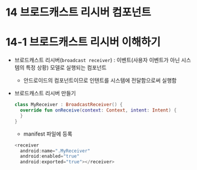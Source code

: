 # 14 브로드캐스트 리시버 컴포넌트
# 14-1 브로드캐스트 리시버 이해하기
- 브로드캐스트 리시버(`broadcast receiver`) : 이벤트(사용자 이벤트가 아닌 시스템의 특정 상황) 모델로 실행되는 컴포넌트
  - 안드로이드의 컴포넌트이므로 인텐트를 시스템에 전달함으로써 실행함

- 브로드캐스트 리시버 만들기
  ```Kotlin
  class MyReceiver : BroadcastReceiver() {
    override fun onReceive(context: Context, intent: Intent) {
    }
  }
  ```
  - manifest 파일에 등록
  ```Kotlin
  <receiver
    android:name=".MyReceiver"
    android:enabled="true"
    android:exported="true"></receiver>
  ```
